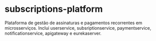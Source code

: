 # subscriptions-platform
Plataforma de gestão de assinaturas e pagamentos recorrentes em microsserviços. Inclui userservice, subsriptionservice, paymentservice, notificationservice, apigateway e eurekaserver.
